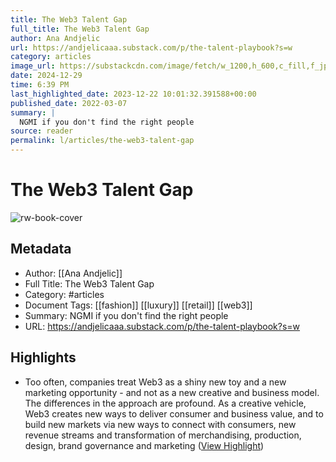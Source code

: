 ```yaml
---
title: The Web3 Talent Gap
full_title: The Web3 Talent Gap
author: Ana Andjelic
url: https://andjelicaaa.substack.com/p/the-talent-playbook?s=w
category: articles
image_url: https://substackcdn.com/image/fetch/w_1200,h_600,c_fill,f_jpg,q_auto:good,fl_progressive:steep,g_auto/https%3A%2F%2Fbucketeer-e05bbc84-baa3-437e-9518-adb32be77984.s3.amazonaws.com%2Fpublic%2Fimages%2F9193f7ad-c29f-47a4-bee9-f3c8749df221_938x906.png
date: 2024-12-29
time: 6:39 PM
last_highlighted_date: 2023-12-22 10:01:32.391588+00:00
published_date: 2022-03-07
summary: |
  NGMI if you don't find the right people
source: reader
permalink: l/articles/the-web3-talent-gap
---
```

# The Web3 Talent Gap

![rw-book-cover](https://substackcdn.com/image/fetch/w_1200,h_600,c_fill,f_jpg,q_auto:good,fl_progressive:steep,g_auto/https%3A%2F%2Fbucketeer-e05bbc84-baa3-437e-9518-adb32be77984.s3.amazonaws.com%2Fpublic%2Fimages%2F9193f7ad-c29f-47a4-bee9-f3c8749df221_938x906.png)

## Metadata
- Author: [[Ana Andjelic]]
- Full Title: The Web3 Talent Gap
- Category: #articles
- Document Tags: [[fashion]] [[luxury]] [[retail]] [[web3]] 
- Summary: NGMI if you don't find the right people
- URL: https://andjelicaaa.substack.com/p/the-talent-playbook?s=w

## Highlights
- Too often, companies treat Web3 as a shiny new toy and a new marketing opportunity - and not as a new creative and business model. The differences in the approach are profound. As a creative vehicle, Web3 creates new ways to deliver consumer and business value, and to build new markets via new ways to connect with consumers, new revenue streams and transformation of merchandising, production, design, brand governance and marketing ([View Highlight](https://read.readwise.io/read/01hj8fj500zaspxbzakff73v17))


